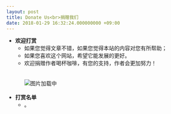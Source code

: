 ```yaml
---
layout: post
title: Donate Us<br>捐赠我们
date: 2018-01-29 16:32:24.000000000 +09:00
---
```

- **欢迎打赏**<br>
    *   如果您觉得文章不错，如果您觉得本站的内容对您有所帮助；<br>
    *   如果您喜欢这个网站，希望它能发展的更好。<br>
    *   欢迎捐赠作者喝杯咖啡，有您的支持，作者会更加努力！<br><br><br>
![图片加载中](https://github.com/xiamistudio/xiamistudio.github.io/blob/master/assets/images/Donate.jpg?raw=true)
    <br>
- **打赏名单**<br>
    *   。<br>
<br>
    
